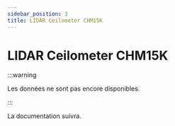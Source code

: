 ```yaml
---
sidebar_position: 3
title: LIDAR Ceilometer CHM15K
---
```


# LIDAR Ceilometer CHM15K

:::warning

Les données ne sont pas encore disponibles.

:::

La documentation suivra.
